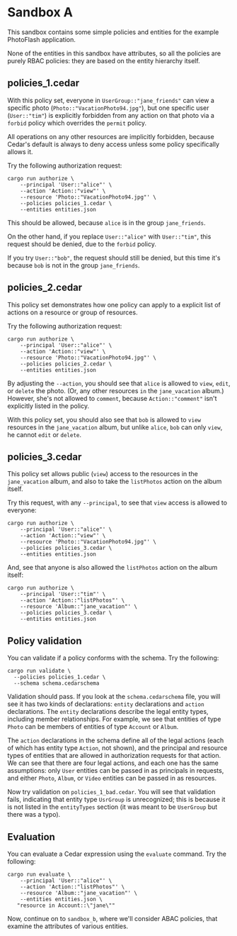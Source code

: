 # Sandbox A

This sandbox contains some simple policies and entities for the example
PhotoFlash application.

None of the entities in this sandbox have attributes, so all the policies
are purely RBAC policies: they are based on the entity hierarchy itself.

## policies_1.cedar

With this policy set, everyone in `UserGroup::"jane_friends"` can view a
specific photo (`Photo::"VacationPhoto94.jpg"`), but one specific user
(`User::"tim"`) is explicitly forbidden from any action on that photo via a
`forbid` policy which overrides the `permit` policy.

All operations on any other resources are implicitly forbidden, because
Cedar's default is always to deny access unless some policy specifically
allows it.

Try the following authorization request:

```shell
cargo run authorize \
    --principal 'User::"alice"' \
    --action 'Action::"view"' \
    --resource 'Photo::"VacationPhoto94.jpg"' \
    --policies policies_1.cedar \
    --entities entities.json
```

This should be allowed, because `alice` is in the group `jane_friends`.

On the other hand, if you replace `User::"alice"` with `User::"tim"`, this request
should be denied, due to the `forbid` policy.

If you try `User::"bob"`, the request should still be denied, but this time it's
because `bob` is not in the group `jane_friends`.

## policies_2.cedar

This policy set demonstrates how one policy can apply to a explicit list of
actions on a resource or group of resources.

Try the following authorization request:

```shell
cargo run authorize \
    --principal 'User::"alice"' \
    --action 'Action::"view"' \
    --resource 'Photo::"VacationPhoto94.jpg"' \
    --policies policies_2.cedar \
    --entities entities.json
```

By adjusting the `--action`, you should see that `alice` is allowed to `view`,
`edit`, or `delete` the photo.  (Or, any other resources `in` the
`jane_vacation` album.)  However, she's not allowed to `comment`, because
`Action::"comment"` isn't explicitly listed in the policy.

With this policy set, you should also see that `bob` is allowed to `view`
resources in the `jane_vacation` album, but unlike `alice`, `bob` can only
`view`, he cannot `edit` or `delete`.

## policies_3.cedar

This policy set allows public (`view`) access to the resources in the
`jane_vacation` album, and also to take the `listPhotos` action on the album
itself.

Try this request, with any `--principal`, to see that `view` access is allowed to
everyone:

```shell
cargo run authorize \
    --principal 'User::"alice"' \
    --action 'Action::"view"' \
    --resource 'Photo::"VacationPhoto94.jpg"' \
    --policies policies_3.cedar \
    --entities entities.json
```

And, see that anyone is also allowed the `listPhotos` action on the album
itself:

```shell
cargo run authorize \
    --principal 'User::"tim"' \
    --action 'Action::"listPhotos"' \
    --resource 'Album::"jane_vacation"' \
    --policies policies_3.cedar \
    --entities entities.json
```

## Policy validation

You can validate if a policy conforms with the schema. Try the following:

```shell
cargo run validate \
  --policies policies_1.cedar \
  --schema schema.cedarschema
```

Validation should pass. If you look at the `schema.cedarschema` file, you will see it has two kinds of declarations: `entity` declarations and `action` declarations. The `entity` declarations describe the legal entity types, including member relationships. For example, we see that entities of type `Photo` can be members of entities of type `Account` or `Album`.

The `action` declarations in the schema define all of the legal actions (each of which has entity type `Action`, not shown), and the principal and resource types of entities that are allowed in authorization requests for that action. We can see that there are four legal actions, and each one has the same assumptions: only `User` entities can be passed in as principals in requests, and either `Photo`, `Album`, or `Video` entities can be passed in as resources.

Now try validation on `policies_1_bad.cedar`. You will see that validation fails, indicating that entity type `UsrGroup` is unrecognized; this is because it is not listed in the `entityTypes` section (it was meant to be `UserGroup` but there was a typo).

## Evaluation

You can evaluate a Cedar expression using the `evaluate` command. Try the
following:

```shell
cargo run evaluate \
    --principal 'User::"alice"' \
    --action 'Action::"listPhotos"' \
    --resource 'Album::"jane_vacation"' \
    --entities entities.json \
   "resource in Account::\"jane\""
```

Now, continue on to `sandbox_b`, where we'll consider ABAC policies, that
examine the attributes of various entities.
